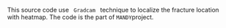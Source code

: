 This source code use <code> Gradcam </code> technique to localize the fracture location with heatmap. The code is the part of <code>MANDY</code>project.
